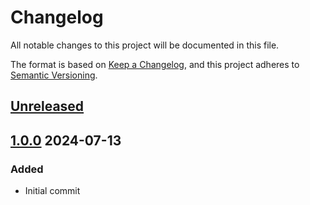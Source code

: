 # Changelog

All notable changes to this project will be documented in this file.

The format is based on [Keep a Changelog](https://keepachangelog.com/en/1.0.0/),
and this project adheres to [Semantic Versioning](https://semver.org/spec/v2.0.0.html).

## [Unreleased]

## [1.0.0] 2024-07-13

### Added

- Initial commit

[unreleased]: https://github.com/bluemarbleconsulting/terraform-aws-vpc/compare/v1.0.0...HEAD
[1.0.0]: https://github.com/bluemarbleconsulting/terraform-aws-vpc/releases/tag/1.0.0

